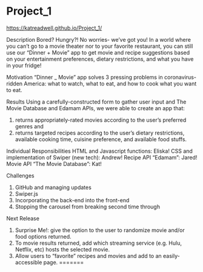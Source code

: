 # Project_1

https://katreadwell.github.io/Project_1/

Description
Bored?  Hungry?!  No worries- we’ve got you!  In a world where you can’t go to a movie theater nor to your favorite restaurant, you can still use our “Dinner + Movie” app to get movie and recipe suggestions based on your entertainment preferences, dietary restrictions, and what you have in your fridge!

Motivation 
“Dinner _ Movie” app solves 3 pressing problems in coronavirus-ridden America: what to watch, what to eat, and how to cook what you want to eat.  

Results
Using a carefully-constructed form to gather user input and The Movie Database and Edamam APIs, we were able to create an app that:
1) returns appropriately-rated movies according to the user’s preferred genres and 
2) returns targeted recipes according to the user’s dietary restrictions, available cooking time, cuisine preference, and available food stuffs.

Individual Responsibilities
HTML and Javascript functions: Eliska!
CSS and implementation of Swiper (new tech): Andrew!
Recipe API “Edamam”: Jared!
Movie API “The Movie Database”: Kat!

Challenges 
1.  GitHub and managing updates
2.  Swiper.js
3.  Incorporating the back-end into the front-end
4.  Stopping the carousel from breaking second time through


Next Release 
1.  Surprise Me!: give the option to the user to randomize movie and/or food options returned.
2.  To movie results returned, add which streaming service (e.g. Hulu, Netflix, etc) hosts the selected movie.
3.  Allow users to “favorite” recipes and movies and add to an easily-accessible page.
=======
